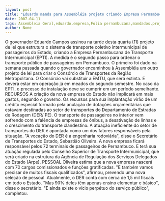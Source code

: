 ```yaml
---
layout: post
title: "Eduardo manda para Assembléia projeto criando Empresa Pernambucana de Transporte Intermunicipal"
date: 2007-04-11
tags: Assembleia Geral,eduardo,empresa,Folia pernambucana,mandados,projeto,transporte
author: None
---
```

O governador Eduardo Campos assinou na tarde desta quarta (11) projeto de lei que estrutura o sistema de transporte coletivo intermunicipal de passageiros do Estado, criando a Empresa Pernambucana de Transporte Intermunicipal (EPTI).
A medida é o segundo passo para ordenar o transporte público de passageiros em Pernambuco. O primeiro foi dado na semana passada quando o governador encaminhou à Assembléia um outro projeto de lei para criar o Consórcio de Transportes da Região Metropolitana.
O Consórcio vai substituir a EMTU, que será extinta. E deverá estar em operação já em meados do segundo semestre. No caso da EPTI, o processo de instalação deve se cumprir em um período semelhante.
RECURSOS
A criação da nova empresa do Estado não implicará em mais gastos, segundo o governo. Os recursos para sua implantação virão de um crédito especial formado pela anulação de dotações orçamentárias que estavam destinadas ao setor de transportes do Departamento de Estradas de Rodagem (DER/ PE).
O&nbsp;transporte de passageiros no interior&nbsp;vem sofrendo com a&nbsp;falência de empresas de ônibus, a desativação de linhas e o crescimento do transporte clandestino. A atuação ineficiente do setor de transportes do DER é apontada como um dos fatores responsáveis pela situação.
\"A vocação do DER é a engenharia rodoviária\", disse o Secretário de Transportes do Estado, Sebastião Oliveira. 
A nova empresa ficará responsável pelos 72 terminais de passageiros de Pernambuco. E terá sua atuação regulada pelo Conselho Superior de Transporte Intermunicipal, que será criado na estrutura da Agência de Regulação dos Serviços Delegados do Estado (Arpe).
PESSOAL
Oliveira estima que a nova empresa nascerá com 70 cargos comissionados e funções gratificadas. \"E também vamos precisar de muitos fiscais qualificados\", afirmou, prevendo uma nova seleção&nbsp;de pessoal.
Atualmente, o DER conta com cerca de 1,5 mil fiscais em todo o Estado. \"Mas 90% deles têm apenas ensino elementar e básico\", disse o secretário. \"E ainda existe o vício perpétuo do serviço público\", completou. 